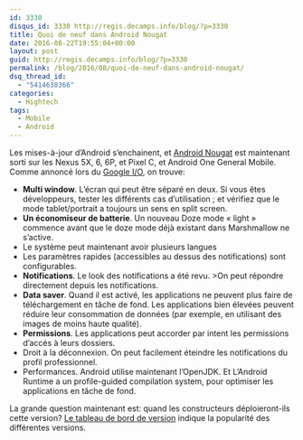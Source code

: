 ```yaml
---
id: 3330
disqus_id: 3330 http://regis.decamps.info/blog/?p=3330
title: Quoi de neuf dans Android Nougat
date: 2016-08-22T19:55:04+00:00
layout: post
guid: http://regis.decamps.info/blog/?p=3330
permalink: /blog/2016/08/quoi-de-neuf-dans-android-nougat/
dsq_thread_id:
  - "5414638366"
categories:
  - Hightech
tags:
  - Mobile
  - Android
---
```

Les mises-à-jour d’Android s’enchainent, et [Android Nougat](https://www.android.com/versions/nougat-7-0/) est maintenant sorti sur les Nexus 5X, 6, 6P, et Pixel C, et Android One General Mobile. Comme annoncé lors du [Google I/O](http://regis.decamps.info/blog/2016/05/google-io-2016/), on trouve:

  * **Multi window**. L’écran qui peut être séparé en deux. Si vous êtes développeurs, tester les différents cas d’utilisation ; et vérifiez que le mode tablet/portrait a toujours un sens en split screen.
  * **Un économiseur de batterie**. Un nouveau Doze mode « light » commence avant que le doze mode déjà existant dans Marshmallow ne s’active.
  * Le système peut maintenant avoir plusieurs langues
  * Les paramètres rapides (accessibles au dessus des notifications) sont configurables.
  * **Notifications**. Le look des notifications a été revu. >On peut répondre directement depuis les notifications.
  * **Data saver**. Quand il est activé, les applications ne peuvent plus faire de téléchargement en tâche de fond. Les applications bien élevées peuvent réduire leur consommation de données (par exemple, en utilisant des images de moins haute qualité).
  * **Permissions**. Les applications peut accorder par intent les permissions d’accés à leurs dossiers.
  * Droit à la déconnexion. On peut facilement éteindre les notifications du profil professionnel.
  * Performances. Android utilise maintenant l’OpenJDK. Et L’Android Runtime a un profile-guided compilation system, pour optimiser les applications en tâche de fond.

La grande question maintenant est: quand les constructeurs déploieront-ils cette version? [Le tableau de bord de version](https://developer.android.com/about/dashboards) indique la popularité des différentes versions.
